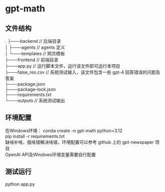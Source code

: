 # gpt-math

## 文件结构
.
├───backend         // 后端目录  
│   ├───agents      // agents 定义  
│   └───templates   // 网页模板  
├───frontend        // 前端目录  
├───app.py          // 运行脚本文件，运行该文件即可运行本项目  
├───false_res.csv   // 系统测试输入，该文件包含一些 gpt-4 回答错误的问题及答案  
├───package.json  
├───package-lock.json  
├───requirements.txt  
└───outputs         // 系统测试输出  

## 环境配置
在Windows环境： 
conda create -n gpt-math python=3.12  
pip install -r requirements.txt  
缺啥补啥，报啥错解决啥错，环境配置可以参考 github 上的 gpt-newspaper 项目  
OpenAI API及Windows环境变量需要自行配置  

## 测试运行
python app.py
